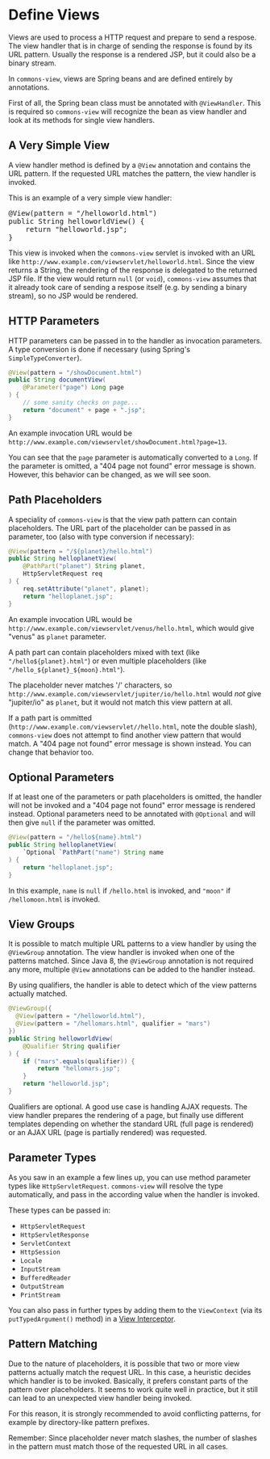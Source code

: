# Define Views

Views are used to process a HTTP request and prepare to send a respose. The view handler that is in charge of sending the response is found by its URL pattern. Usually the response is a rendered JSP, but it could also be a binary stream.

In `commons-view`, views are Spring beans and are defined entirely by annotations.

First of all, the Spring bean class must be annotated with `@ViewHandler`. This is required so `commons-view` will recognize the bean as view handler and look at its methods for single view handlers.

## A Very Simple View

A view handler method is defined by a `@View` annotation and contains the URL pattern. If the requested URL matches the pattern, the view handler is invoked.

This is an example of a very simple view handler:

<pre>
@View(pattern = "/helloworld.html")
public String helloworldView() {
    return "helloworld.jsp";
}
</pre>

This view is invoked when the `commons-view` servlet is invoked with an URL like `http://www.example.com/viewservlet/helloworld.html`. Since the view returns a String, the rendering of the response is delegated to the returned JSP file. If the view would return `null` (or `void`), `commons-view` assumes that it already took care of sending a respose itself (e.g. by sending a binary stream), so no JSP would be rendered.

## HTTP Parameters

HTTP parameters can be passed in to the handler as invocation parameters. A type conversion is done if necessary (using Spring's `SimpleTypeConverter`).

```java
@View(pattern = "/showDocument.html")
public String documentView(
    @Parameter("page") Long page
) {
    // some sanity checks on page...
    return "document" + page + ".jsp";
}
```

An example invocation URL would be `http://www.example.com/viewservlet/showDocument.html?page=13`.

You can see that the `page` parameter is automatically converted to a `Long`. If the parameter is omitted, a "404 page not found" error message is shown. However, this behavior can be changed, as we will see soon.

## Path Placeholders

A speciality of `commons-view` is that the view path pattern can contain placeholders. The URL part of the placeholder can be passed in as parameter, too (also with type conversion if necessary):

```java
@View(pattern = "/${planet}/hello.html")
public String helloplanetView(
    @PathPart("planet") String planet,
    HttpServletRequest req
) {
    req.setAttribute("planet", planet);
    return "helloplanet.jsp";
}
```

An example invocation URL would be `http://www.example.com/viewservlet/venus/hello.html`, which would give "venus" as `planet` parameter.

A path part can contain placeholders mixed with text (like `"/hello${planet}.html"`) or even multiple placeholders (like `"/hello_${planet}_${moon}.html"`).

The placeholder never matches '/' characters, so `http://www.example.com/viewservlet/jupiter/io/hello.html` would _not_ give "jupiter/io" as `planet`, but it would not match this view pattern at all.

If a path part is ommitted (`http://www.example.com/viewservlet//hello.html`, note the double slash), `commons-view` does not attempt to find another view pattern that would match. A "404 page not found" error message is shown instead. You can change that behavior too.

## Optional Parameters

If at least one of the parameters or path placeholders is omitted, the handler will not be invoked and a "404 page not found" error message is rendered instead. Optional parameters need to be annotated with `@Optional` and will then give `null` if the parameter was omitted.

```java
@View(pattern = "/hello${name}.html")
public String helloplanetView(
    `Optional `PathPart("name") String name
) {
    return "helloplanet.jsp";
}
```

In this example, `name` is `null` if `/hello.html` is invoked, and `"moon"` if `/hellomoon.html` is invoked.

## View Groups

It is possible to match multiple URL patterns to a view handler by using the `@ViewGroup` annotation. The view handler is invoked when one of the patterns matched. Since Java 8, the `@ViewGroup` annotation is not required any more, multiple `@View` annotations can be added to the handler instead.

By using qualifiers, the handler is able to detect which of the view patterns actually matched.

```java
@ViewGroup({
  @View(pattern = "/helloworld.html"),
  @View(pattern = "/hellomars.html", qualifier = "mars")
})
public String helloworldView(
    @Qualifier String qualifier
) {
    if ("mars".equals(qualifier)) {
        return "hellomars.jsp";
    }
    return "helloworld.jsp";
}
```

Qualifiers are optional. A good use case is handling AJAX requests. The view handler prepares the rendering of a page, but finally use different templates depending on whether the standard URL (full page is rendered) or an AJAX URL (page is partially rendered) was requested.

## Parameter Types

As you saw in an example a few lines up, you can use method parameter types like `HttpServletRequest`. `commons-view` will resolve the type automatically, and pass in the according value when the handler is invoked.

These types can be passed in:

* `HttpServletRequest`
* `HttpServletResponse`
* `ServletContext`
* `HttpSession`
* `Locale`
* `InputStream`
* `BufferedReader`
* `OutputStream`
* `PrintStream`

You can also pass in further types by adding them to the `ViewContext` (via its `putTypedArgument()` method) in a [View Interceptor](./interceptors.html).

## Pattern Matching

Due to the nature of placeholders, it is possible that two or more view patterns actually match the request URL. In this case, a heuristic decides which handler is to be invoked. Basically, it prefers constant parts of the pattern over placeholders. It seems to work quite well in practice, but it still can lead to an unexpected view handler being invoked.

For this reason, it is strongly recommended to avoid conflicting patterns, for example by directory-like pattern prefixes.

Remember: Since placeholder never match slashes, the number of slashes in the pattern must match those of the requested URL in all cases.
